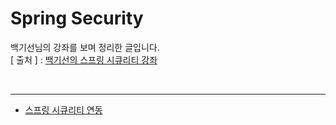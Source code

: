 Spring Security
===========
백기선님의 강좌를 보며 정리한 글입니다.   
[ 출처 ] : [백기선의 스프링 시큐리티 강좌](https://www.inflearn.com/course/%EB%B0%B1%EA%B8%B0%EC%84%A0-%EC%8A%A4%ED%94%84%EB%A7%81-%EC%8B%9C%ED%81%90%EB%A6%AC%ED%8B%B0)    

<br/>

---
* [스프링 시큐리티 연동](https://github.com/KimYoungQ/study/blob/main/springJPA/1_3.md)

